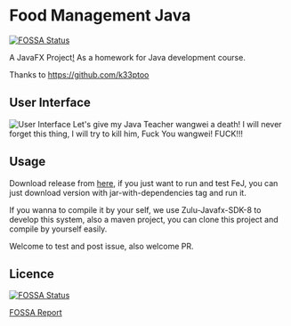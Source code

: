 # Food Management Java

[![FOSSA Status](https://app.fossa.com/api/projects/git%2Bgithub.com%2Fviewv%2FFeJ.svg?type=shield)](https://app.fossa.com/projects/git%2Bgithub.com%2Fviewv%2FFeJ?ref=badge_shield)

A JavaFX Project[!](https://github.com/viewv/FeJ/blob/master/something.md) As a homework for Java development course.

Thanks to https://github.com/k33ptoo 


## User Interface

![User Interface Let's give my Java Teacher wangwei a death! I will never forget this thing, I will try to kill him, Fuck You wangwei! FUCK!!!](https://cdn.jsdelivr.net/gh/viewv/Pico/img/20191213110923.png)

## Usage

Download release from [here](https://github.com/viewv/FeJ/releases), if you just want to run and test FeJ, you can just download version with jar-with-dependencies tag and run it.

If you wanna to compile it by your self, we use Zulu-Javafx-SDK-8 to develop this system, also a maven project, you can clone this project and compile by yourself easily.

Welcome to test and post issue, also welcome PR.

## Licence

[![FOSSA Status](https://app.fossa.com/api/projects/git%2Bgithub.com%2Fviewv%2FFeJ.svg?type=large)](https://app.fossa.com/projects/git%2Bgithub.com%2Fviewv%2FFeJ?ref=badge_large)

[FOSSA Report](https://app.fossa.com/attribution/a560840e-8168-4f39-9353-1d6e17139c14)
